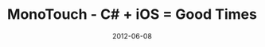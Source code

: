 ---
layout:       talk
title:        "MonoTouch - C# + iOS = Good Times"
location:     "NDC, Oslo"
date:         2012-06-08
presentation: "https://speakerdeck.com/u/kouphax/p/monotouch-c-ios-good-times"
video:        "https://github.com/kouphax/monotouch-samples-ndc2012"
categories: [.NET, Mobile]
---